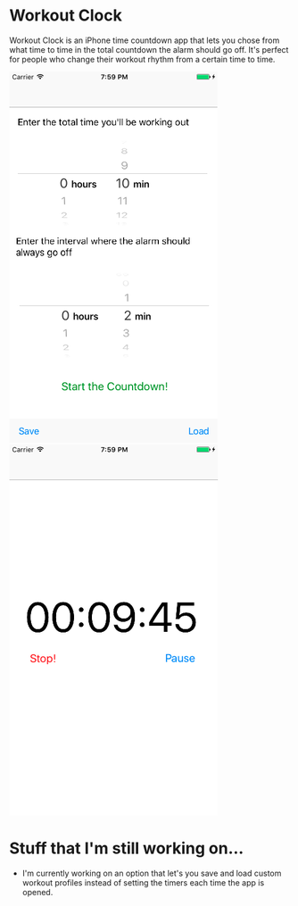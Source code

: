 # Workout Clock
Workout Clock is an iPhone time countdown app that lets you chose from what time to time in the total countdown the alarm should go off. It's perfect for people who change their workout rhythm from a certain time to time.

![alt tag](https://github.com/bressan3/Workout-Clock/blob/master/img/2.png) ![alt tag](https://github.com/bressan3/Workout-Clock/blob/master/img/1.png)

# Stuff that I'm still working on...
- I'm currently working on an option that let's you save and load custom workout profiles instead of setting the timers each time the app is opened.

